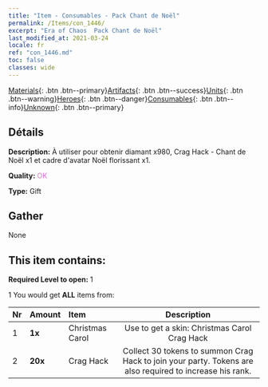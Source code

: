 ```yaml
---
title: "Item - Consumables - Pack Chant de Noël"
permalink: /Items/con_1446/
excerpt: "Era of Chaos  Pack Chant de Noël"
last_modified_at: 2021-03-24
locale: fr
ref: "con_1446.md"
toc: false
classes: wide
---
```

 [Materials](/fr/Items/){: .btn .btn--primary}[Artifacts](/fr/Items/Artifacts/){: .btn .btn--success}[Units](/fr/Items/Units/){: .btn .btn--warning}[Heroes](/fr/Items/Heroes/){: .btn .btn--danger}[Consumables](/fr/Items/Consumables/){: .btn .btn--info}[Unknown](/fr/Items/Unknown/){: .btn .btn--primary}

## Détails
 **Description:** À utiliser pour obtenir diamant x980, Crag Hack - Chant de Noël x1 et cadre d'avatar Noël florissant x1.

 **Quality:** <span style="color: #DA70D6">OK</span>

 **Type:** Gift

## Gather

  None

## This item contains:

 **Required Level to open:** 1

 1 You would get **ALL** items  from:

  | Nr | Amount |     Item    | Description |
  |:---|:-------|:------------|:-----------:|
  | 1 |  **1x** | Christmas Carol | Use to get a skin: Christmas Carol Crag Hack  | 
  | 2 |  **20x** | Crag Hack | Collect 30 tokens to summon Crag Hack to join your party. Tokens are also required to increase his rank.  | 
